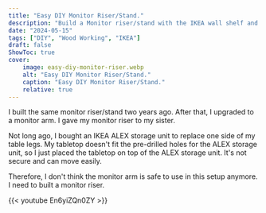 ```yaml
---
title: "Easy DIY Monitor Riser/Stand."
description: "Build a Monitor riser/stand with the IKEA wall shelf and furniture legs."
date: "2024-05-15"
tags: ["DIY", "Wood Working", "IKEA"]
draft: false
ShowToc: true
cover:
    image: easy-diy-monitor-riser.webp
    alt: "Easy DIY Monitor Riser/Stand."
    caption: "Easy DIY Monitor Riser/Stand."
    relative: true
---
```


I built the same monitor riser/stand two years ago. After that, I upgraded to a monitor arm. I gave my monitor riser to my sister.

Not long ago, I bought an IKEA ALEX storage unit to replace one side of my table legs. My tabletop doesn't fit the pre-drilled holes for the ALEX storage unit, so I just placed the tabletop on top of the ALEX storage unit. It's not secure and can move easily.

Therefore, I don't think the monitor arm is safe to use in this setup anymore. I need to built a monitor riser.

{{< youtube En6yiZQn0ZY >}}